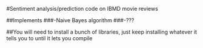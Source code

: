 #Sentiment analysis/prediction code on IBMD movie reviews

##Implements
###-Naive Bayes algorithm
###-???

##You will need to install a bunch of libraries, just keep installing whatever it tells you to until it lets you compile

